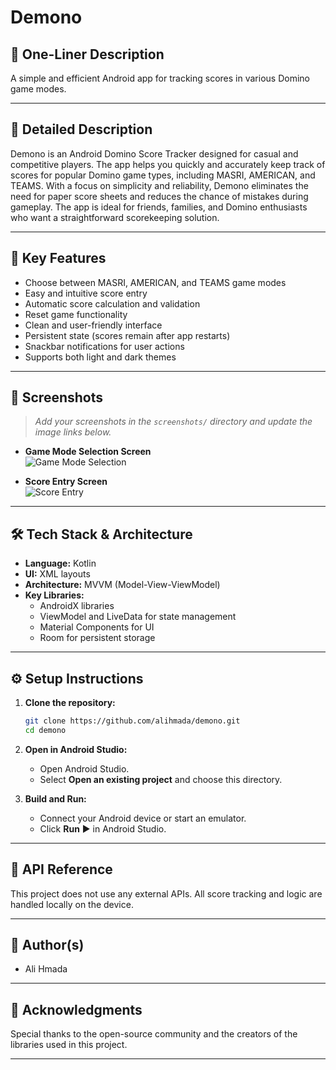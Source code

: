 # Demono

## 📝 One-Liner Description
A simple and efficient Android app for tracking scores in various Domino game modes.

---

## 📖 Detailed Description

Demono is an Android Domino Score Tracker designed for casual and competitive players. The app helps you quickly and accurately keep track of scores for popular Domino game types, including MASRI, AMERICAN, and TEAMS. With a focus on simplicity and reliability, Demono eliminates the need for paper score sheets and reduces the chance of mistakes during gameplay. The app is ideal for friends, families, and Domino enthusiasts who want a straightforward scorekeeping solution.

---

## 🚀 Key Features

- Choose between MASRI, AMERICAN, and TEAMS game modes
- Easy and intuitive score entry
- Automatic score calculation and validation
- Reset game functionality
- Clean and user-friendly interface
- Persistent state (scores remain after app restarts)
- Snackbar notifications for user actions
- Supports both light and dark themes

---

## 📱 Screenshots

> _Add your screenshots in the `screenshots/` directory and update the image links below._

- **Game Mode Selection Screen**  
  ![Game Mode Selection](screenshots/game_mode_selection.png)

- **Score Entry Screen**  
  ![Score Entry](screenshots/score_entry.png)

---

## 🛠️ Tech Stack & Architecture

- **Language:** Kotlin
- **UI:** XML layouts
- **Architecture:** MVVM (Model-View-ViewModel)
- **Key Libraries:**
  - AndroidX libraries
  - ViewModel and LiveData for state management
  - Material Components for UI
  - Room for persistent storage

---

## ⚙️ Setup Instructions

1. **Clone the repository:**
    ```bash
    git clone https://github.com/alihmada/demono.git
    cd demono
    ```

2. **Open in Android Studio:**
    - Open Android Studio.
    - Select **Open an existing project** and choose this directory.

3. **Build and Run:**
    - Connect your Android device or start an emulator.
    - Click **Run** ▶️ in Android Studio.

---

## 📡 API Reference

This project does not use any external APIs. All score tracking and logic are handled locally on the device.

---

## 👤 Author(s)

- Ali Hmada

---

## 🙏 Acknowledgments

Special thanks to the open-source community and the creators of the libraries used in this project.

--- 